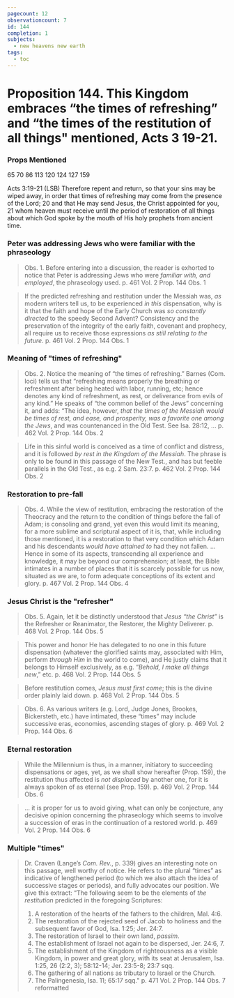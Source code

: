 ```yaml
---
pagecount: 12
observationcount: 7
id: 144
completion: 1
subjects:
  - new heavens new earth
tags:
  - toc
---
```

# Proposition 144. This Kingdom embraces “the times of refreshing” and “the times of the restitution of all things" mentioned, Acts 3 19-21.

### Props Mentioned
65 70 86 113 120 124 127 159

Acts 3:19-21 (LSB)
Therefore repent and return, so that your sins may be wiped away, in order that times of refreshing may come from the presence of the Lord; 20 and that He may send Jesus, the Christ appointed for you, 21 whom heaven must receive until _the_ period of restoration of all things about which God spoke by the mouth of His holy prophets from ancient time.
### Peter was addressing Jews who were familiar with the phraseology
>Obs. 1. Before entering into a discussion, the reader is exhorted to notice that Peter is addressing Jews who were *familiar with, and employed*, the phraseology used.
>p. 461 Vol. 2 Prop. 144 Obs. 1

>If the predicted refreshing and restitution under the Messiah was, *as* modern writers tell us, to be experienced *in this* dispensation, why is it that the faith and hope of the Early Church was  *so constantly directed* to the speedy Second Advent? Consistency and the preservation of the integrity of the early faith, covenant and prophecy, all require us to receive those expressions *as still relating to the future*.
>p. 461 Vol. 2 Prop. 144 Obs. 1
### Meaning of "times of refreshing"
>Obs. 2. Notice the meaning of “the times of refreshing.” Barnes (Com. loci) tells us that “refreshing means properly the breathing or refreshment after being heated with labor, running, etc; hence denotes any kind of refreshment, as rest, or deliverance from evils of any kind.” He speaks of “the common belief of the Jews” concerning it, and adds: “The idea, however, *that the times of the Messiah would be times of rest, and ease, and prosperity, was a favorite one among the Jews*, and was countenanced in the Old Test. See Isa. 28:12, ...
>p. 462 Vol. 2 Prop. 144 Obs. 2

>Life in this sinful world is conceived as a time of conflict and distress, and it is followed *by rest in the Kingdom of the Messiah*. The phrase is only to be found in this passage of the New Test., and has but feeble parallels in the Old Test., as e.g. 2 Sam. 23:7.
>p. 462 Vol. 2 Prop. 144 Obs. 2
### Restoration to pre-fall
>Obs. 4. While the view of restitution, embracing the restoration of the Theocracy and the return to the condition of things before the fall of Adam; is consoling and grand, yet even this would limit its meaning, for a more sublime and scriptural aspect of it is, that, while including those mentioned, it is a restoration to that very condition which Adam and his descendants *would have attained to* had they not fallen.
>...
>Hence in some of its aspects, transcending all experience and knowledge, it may be beyond our comprehension; at least, the Bible intimates in a number of places that it is scarcely possible for us now, situated as we are, to form adequate conceptions of its extent and glory.
>p. 467 Vol. 2 Prop. 144 Obs. 4
### Jesus Christ is the "refresher"
>Obs. 5. Again, let it be distinctly understood that *Jesus “the Christ”* is the Refresher or Reanimator, the Restorer, the Mighty Deliverer.
>p. 468 Vol. 2 Prop. 144 Obs. 5

>This power and honor He has delegated to no one in this future dispensation (whatever the glorified saints may, associated with Him, perform *through Him* in the world to come), and He justly claims that it belongs to Himself exclusively, as e.g. “*Behold, I make all things new*,” etc.
>p. 468 Vol. 2 Prop. 144 Obs. 5

>Before restitution comes, *Jesus must first come*; this is the divine order plainly laid down.
>p. 468 Vol. 2 Prop. 144 Obs. 5

>Obs. 6. As various writers (e.g. Lord, Judge Jones, Brookes, Bickersteth, etc.) have intimated, these “times” may include successive eras, economies, ascending stages of glory.
>p. 469 Vol. 2 Prop. 144 Obs. 6
### Eternal restoration
>While the Millennium is thus, in a manner, initiatory to succeeding dispensations or ages, yet, as we shall show hereafter (Prop. 159), the restitution thus affected is *not displaced* by another one, for it is always spoken of as eternal (see Prop. 159).
>p. 469 Vol. 2 Prop. 144 Obs. 6

>... it is proper for us to avoid giving, what can only be conjecture, any decisive opinion concerning the phraseology which seems to involve a succession of eras in the continuation of a restored world.
>p. 469 Vol. 2 Prop. 144 Obs. 6
### Multiple "times"
>Dr. Craven (Lange’s *Com. Rev.*, p. 339) gives an interesting note on this passage, well worthy of notice. He refers to the plural “times” as indicative of lengthened period (to which we also attach the idea of successive stages or periods), and fully advocates our position. We give this extract: “The following seem to be the elements of *the restitution* predicted in the foregoing Scriptures: 
>1. A restoration of the hearts of the fathers to the children, Mal. 4:6. 
>2. The restoration of the rejected seed of Jacob to holiness and the subsequent favor of God, Isa. 1:25; Jer. 24:7. 
>3. The restoration of Israel to their own land, *passim*. 
>4. The establishment of Israel not again to be dispersed, Jer. 24:6, 7. 
>5. The establishment of the Kingdom of righteousness as a visible Kingdom, in power and great glory, with its seat at Jerusalem, Isa. 1:25, 26 (2:2, 3); 58:12-14; Jer. 23:5-8; 23:7 sqq. 
>6. The gathering of all nations as tributary to Israel or the Church. 
>7. The Palingenesia, Isa. 11; 65:17 sqq."
>p. 471 Vol. 2 Prop. 144 Obs. 7 reformatted




